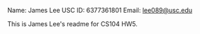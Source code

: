 Name: James Lee
USC ID: 6377361801
Email: lee089@usc.edu

This is James Lee's readme for CS104 HW5.
